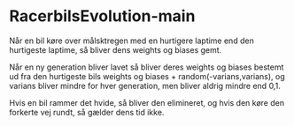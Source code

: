 # RacerbilsEvolution-main

Når en bil køre over målsktregen med en hurtigere laptime end den hurtigeste laptime, så bliver dens weights og biases gemt.

Når en ny generation bliver lavet så bliver deres weights og biases bestemt ud fra den hurtigeste bils weights og biases + random(-varians,varians), og varians bliver mindre for hver generation, men bliver aldrig mindre end 0,1.

Hvis en bil rammer det hvide, så bliver den elimineret, og hvis den køre den forkerte vej rundt, så gælder dens tid ikke.
